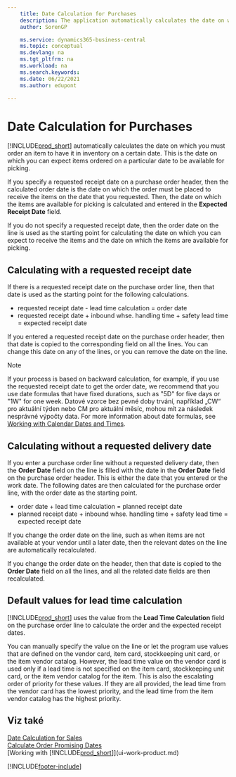 ```yaml
---
    title: Date Calculation for Purchases
    description: The application automatically calculates the date on which you must order an item to have it in inventory on a certain date. 
    author: SorenGP

    ms.service: dynamics365-business-central
    ms.topic: conceptual
    ms.devlang: na
    ms.tgt_pltfrm: na
    ms.workload: na
    ms.search.keywords:
    ms.date: 06/22/2021
    ms.author: edupont

---
```

# Date Calculation for Purchases

[!INCLUDE[prod_short](includes/prod_short.md)] automatically calculates the date on which you must order an item to have it in inventory on a certain date. This is the date on which you can expect items ordered on a particular date to be available for picking.

If you specify a requested receipt date on a purchase order header, then the calculated order date is the date on which the order must be placed to receive the items on the date that you requested. Then, the date on which the items are available for picking is calculated and entered in the **Expected Receipt Date** field.

If you do not specify a requested receipt date, then the order date on the line is used as the starting point for calculating the date on which you can expect to receive the items and the date on which the items are available for picking.

## Calculating with a requested receipt date

If there is a requested receipt date on the purchase order line, then that date is used as the starting point for the following calculations.

- requested receipt date - lead time calculation = order date
- requested receipt date + inbound whse. handling time + safety lead time = expected receipt date

If you entered a requested receipt date on the purchase order header, then that date is copied to the corresponding field on all the lines. You can change this date on any of the lines, or you can remove the date on the line.

> [!NOTE]
> If your process is based on backward calculation, for example, if you use the requested receipt date to get the order date, we recommend that you use date formulas that have fixed durations, such as "5D" for five days or "1W" for one week. Datové vzorce bez pevné doby trvání, například „CW“ pro aktuální týden nebo CM pro aktuální měsíc, mohou mít za následek nesprávné výpočty data. For more information about date formulas, see [Working with Calendar Dates and Times](ui-enter-date-ranges.md).

## Calculating without a requested delivery date

If you enter a purchase order line without a requested delivery date, then the **Order Date** field on the line is filled with the date in the **Order Date** field on the purchase order header. This is either the date that you entered or the work date. The following dates are then calculated for the purchase order line, with the order date as the starting point.

- order date + lead time calculation = planned receipt date
- planned receipt date + inbound whse. handling time + safety lead time = expected receipt date

If you change the order date on the line, such as when items are not available at your vendor until a later date, then the relevant dates on the line are automatically recalculated.

If you change the order date on the header, then that date is copied to the **Order Date** field on all the lines, and all the related date fields are then recalculated.

## Default values for lead time calculation

[!INCLUDE[prod_short](includes/prod_short.md)] uses the value from the **Lead Time Calculation** field on the purchase order line to calculate the order and the expected receipt dates.

You can manually specify the value on the line or let the program use values that are defined on the vendor card, item card, stockkeeping unit card, or the item vendor catalog.
However, the lead time value on the vendor card is used only if a lead time is not specified on the item card, stockkeeping unit card, or the item vendor catalog for the item. This is also the escalating order of priority for these values. If they are all provided, the lead time from the vendor card has the lowest priority, and the lead time from the item vendor catalog has the highest priority.

## Viz také

[Date Calculation for Sales](sales-date-calculation-for-sales.md)   
[Calculate Order Promising Dates](sales-how-to-calculate-order-promising-dates.md)  
[Working with [!INCLUDE[prod_short](includes/prod_short.md)]](ui-work-product.md)


[!INCLUDE[footer-include](includes/footer-banner.md)]